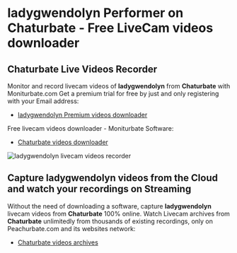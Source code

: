 # ladygwendolyn Performer on Chaturbate - Free LiveCam videos downloader

## Chaturbate Live Videos Recorder

Monitor and record livecam videos of **ladygwendolyn** from **Chaturbate** with Moniturbate.com
Get a premium trial for free by just and only registering with your Email address:
* [ladygwendolyn Premium videos downloader](https://moniturbate.com/request-demo-licence-key.html)

Free livecam videos downloader - Moniturbate Software:
* [Chaturbate videos downloader](https://moniturbate.com/moniturbate-download-software.html)

![ladygwendolyn livecam videos recorder](https://peachurnet.com/templates/moniturbate-software.png)


## Capture ladygwendolyn videos from the Cloud and watch your recordings on Streaming

Without the need of downloading a software, capture **ladygwendolyn** livecam videos from **Chaturbate** 100% online.
Watch Livecam archives from **Chaturbate** unlimitedly from thousands of existing recordings, only on Peachurbate.com and its websites network:
* [Chaturbate videos archives](https://peachurnet.com/)